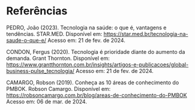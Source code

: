 # Referências

PEDRO, João (2023). Tecnologia na saúde: o que é, vantagens e tendências. STAR.MED. Disponível em: <https://star.med.br/tecnologia-na-saude-o-que-e/> Acesso em: 21 de fev. de 2024. 

CONDON, Fergus (2020). Tecnologia é prioridade diante do aumento da demanda. Grant Thornton. Disponível em: <https://www.grantthornton.com.br/insights/artigos-e-publicacoes/global-business-pulse_tecnologia/> Acesso em: 21 de fev. de 2024. 

CAMARGO, Robson (2019). Conheça as 10 áreas de conhecimento do PMBOK. Robson Camargo. Disponível em: <https://robsoncamargo.com.br/blog/areas-de-conhecimento-do-PMBOK> Acesso em: 06 de mar. de 2024. 
